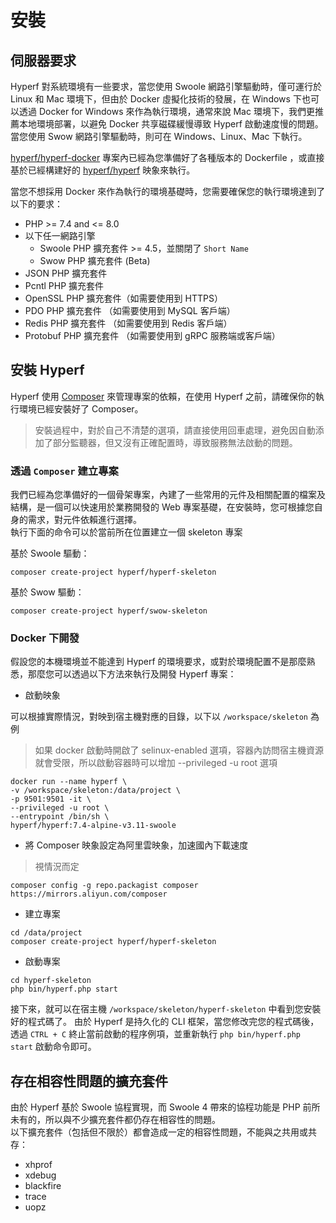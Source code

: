 # 安裝

## 伺服器要求

Hyperf 對系統環境有一些要求，當您使用 Swoole 網路引擎驅動時，僅可運行於 Linux 和 Mac 環境下，但由於 Docker 虛擬化技術的發展，在 Windows 下也可以透過 Docker for Windows 來作為執行環境，通常來說 Mac 環境下，我們更推薦本地環境部署，以避免 Docker 共享磁碟緩慢導致 Hyperf 啟動速度慢的問題。當您使用 Swow 網路引擎驅動時，則可在 Windows、Linux、Mac 下執行。

[hyperf/hyperf-docker](https://github.com/hyperf/hyperf-docker) 專案內已經為您準備好了各種版本的 Dockerfile ，或直接基於已經構建好的 [hyperf/hyperf](https://hub.docker.com/r/hyperf/hyperf) 映象來執行。   

當您不想採用 Docker 來作為執行的環境基礎時，您需要確保您的執行環境達到了以下的要求：   

 - PHP >= 7.4 and <= 8.0
 - 以下任一網路引擎
   - Swoole PHP 擴充套件 >= 4.5，並關閉了 `Short Name`
   - Swow PHP 擴充套件 (Beta)
 - JSON PHP 擴充套件
 - Pcntl PHP 擴充套件
 - OpenSSL PHP 擴充套件（如需要使用到 HTTPS）
 - PDO PHP 擴充套件 （如需要使用到 MySQL 客戶端）
 - Redis PHP 擴充套件 （如需要使用到 Redis 客戶端）
 - Protobuf PHP 擴充套件 （如需要使用到 gRPC 服務端或客戶端）


## 安裝 Hyperf

Hyperf 使用 [Composer](https://getcomposer.org) 來管理專案的依賴，在使用 Hyperf 之前，請確保你的執行環境已經安裝好了 Composer。

> 安裝過程中，對於自己不清楚的選項，請直接使用回車處理，避免因自動添加了部分監聽器，但又沒有正確配置時，導致服務無法啟動的問題。

### 透過 `Composer` 建立專案

我們已經為您準備好的一個骨架專案，內建了一些常用的元件及相關配置的檔案及結構，是一個可以快速用於業務開發的 Web 專案基礎，在安裝時，您可根據您自身的需求，對元件依賴進行選擇。   
執行下面的命令可以於當前所在位置建立一個 skeleton 專案

基於 Swoole 驅動：   
```
composer create-project hyperf/hyperf-skeleton 
```
基於 Swow 驅動：   
```
composer create-project hyperf/swow-skeleton 
```

### Docker 下開發

假設您的本機環境並不能達到 Hyperf 的環境要求，或對於環境配置不是那麼熟悉，那麼您可以透過以下方法來執行及開發 Hyperf 專案：

- 啟動映象

可以根據實際情況，對映到宿主機對應的目錄，以下以 `/workspace/skeleton` 為例

> 如果 docker 啟動時開啟了 selinux-enabled 選項，容器內訪問宿主機資源就會受限，所以啟動容器時可以增加 --privileged -u root 選項

```shell
docker run --name hyperf \
-v /workspace/skeleton:/data/project \
-p 9501:9501 -it \
--privileged -u root \
--entrypoint /bin/sh \
hyperf/hyperf:7.4-alpine-v3.11-swoole
```

- 將 Composer 映象設定為阿里雲映象，加速國內下載速度

> 視情況而定

```shell
composer config -g repo.packagist composer https://mirrors.aliyun.com/composer
```

- 建立專案

```shell
cd /data/project
composer create-project hyperf/hyperf-skeleton
```

- 啟動專案

```shell
cd hyperf-skeleton
php bin/hyperf.php start
```

接下來，就可以在宿主機 `/workspace/skeleton/hyperf-skeleton` 中看到您安裝好的程式碼了。
由於 Hyperf 是持久化的 CLI 框架，當您修改完您的程式碼後，透過 `CTRL + C` 終止當前啟動的程序例項，並重新執行 `php bin/hyperf.php start` 啟動命令即可。

## 存在相容性問題的擴充套件

由於 Hyperf 基於 Swoole 協程實現，而 Swoole 4 帶來的協程功能是 PHP 前所未有的，所以與不少擴充套件都仍存在相容性的問題。   
以下擴充套件（包括但不限於）都會造成一定的相容性問題，不能與之共用或共存：

- xhprof
- xdebug
- blackfire
- trace
- uopz
